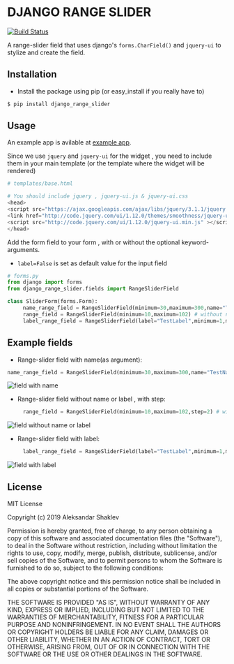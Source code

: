 # DJANGO RANGE SLIDER

<snippet>
  <content>

[![Build Status](https://travis-ci.org/Chive/django-multiupload.svg?branch=master)](https://travis-ci.org/Chive/django-multiupload)


A range-slider field that uses django's ```forms.CharField()``` and ```jquery-ui``` to stylize and create the field. 

## Installation

* Install the package using pip (or easy_install if you really have to)

```bash
$ pip install django_range_slider
```

## Usage

An example app is avilable at [example app](https://github.com/shakle17/django_range_slider/tree/master/test_slider).


Since we use ```jquery``` and ```jquery-ui``` for the widget , you need to include them in your main template (or the template where the widget will be rendered)

```python
# templates/base.html

# You should include jquery , jquery-ui.js & jquery-ui.css
<head>
<script src="https://ajax.googleapis.com/ajax/libs/jquery/3.1.1/jquery.min.js"></script>
<link href="http://code.jquery.com/ui/1.12.0/themes/smoothness/jquery-ui.css" rel="stylesheet">
<script src="http://code.jquery.com/ui/1.12.0/jquery-ui.min.js" ></script>
</head>
```

Add the form field to your form , with or without the optional keyword-arguments.
* ```label=False``` is set as default value for the input field

```python
# forms.py
from django import forms
from django_range_slider.fields import RangeSliderField

class SliderForm(forms.Form):
     name_range_field = RangeSliderField(minimum=30,maximum=300,name="TestName") # with name inside the input field (no label)
     range_field = RangeSliderField(minimum=10,maximum=102) # without name or label
     label_range_field = RangeSliderField(label="TestLabel",minimum=1,maximum=10) # with label (no name)
```


## Example fields


- Range-slider field with name(as argument):

```python    
name_range_field = RangeSliderField(minimum=30,maximum=300,name="TestName") # with name inside the input field (no label)
```
![field with name](https://s24.postimg.org/oq9tho8ud/Screenshot_from_2016_12_15_04_34_07.png)


- Range-slider field without name or label , with step:

```python    
     range_field = RangeSliderField(minimum=10,maximum=102,step=2) # without name or label
```
![field without name or label](https://s28.postimg.org/g1zb96np9/Screenshot_from_2016_12_15_04_37_52.png)


- Range-slider field with label:

```python    
     label_range_field = RangeSliderField(label="TestLabel",minimum=1,maximum=10) # with label (no name)
```
![field with label](https://s28.postimg.org/v0y7n946l/Screenshot_from_2016_12_15_04_37_34.png)



## License
MIT License

Copyright (c) 2019 Aleksandar Shaklev

Permission is hereby granted, free of charge, to any person obtaining a copy
of this software and associated documentation files (the "Software"), to deal
in the Software without restriction, including without limitation the rights
to use, copy, modify, merge, publish, distribute, sublicense, and/or sell
copies of the Software, and to permit persons to whom the Software is
furnished to do so, subject to the following conditions:

The above copyright notice and this permission notice shall be included in all
copies or substantial portions of the Software.

THE SOFTWARE IS PROVIDED "AS IS", WITHOUT WARRANTY OF ANY KIND, EXPRESS OR
IMPLIED, INCLUDING BUT NOT LIMITED TO THE WARRANTIES OF MERCHANTABILITY,
FITNESS FOR A PARTICULAR PURPOSE AND NONINFRINGEMENT. IN NO EVENT SHALL THE
AUTHORS OR COPYRIGHT HOLDERS BE LIABLE FOR ANY CLAIM, DAMAGES OR OTHER
LIABILITY, WHETHER IN AN ACTION OF CONTRACT, TORT OR OTHERWISE, ARISING FROM,
OUT OF OR IN CONNECTION WITH THE SOFTWARE OR THE USE OR OTHER DEALINGS IN THE
SOFTWARE.

</content>
</snippet>
